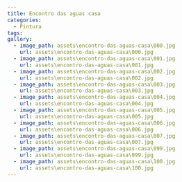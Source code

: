 ```yaml
---
title: Encontro das aguas casa
categories:
  - Pintura
tags:
gallery:
  - image_path: assets\encontro-das-aguas-casa\000.jpg
    url: assets\encontro-das-aguas-casa\000.jpg
  - image_path: assets\encontro-das-aguas-casa\001.jpg
    url: assets\encontro-das-aguas-casa\001.jpg
  - image_path: assets\encontro-das-aguas-casa\002.jpg
    url: assets\encontro-das-aguas-casa\002.jpg
  - image_path: assets\encontro-das-aguas-casa\003.jpg
    url: assets\encontro-das-aguas-casa\003.jpg
  - image_path: assets\encontro-das-aguas-casa\004.jpg
    url: assets\encontro-das-aguas-casa\004.jpg
  - image_path: assets\encontro-das-aguas-casa\005.jpg
    url: assets\encontro-das-aguas-casa\005.jpg
  - image_path: assets\encontro-das-aguas-casa\006.jpg
    url: assets\encontro-das-aguas-casa\006.jpg
  - image_path: assets\encontro-das-aguas-casa\007.jpg
    url: assets\encontro-das-aguas-casa\007.jpg
  - image_path: assets\encontro-das-aguas-casa\099.jpg
    url: assets\encontro-das-aguas-casa\099.jpg
  - image_path: assets\encontro-das-aguas-casa\100.jpg
    url: assets\encontro-das-aguas-casa\100.jpg
---
```

